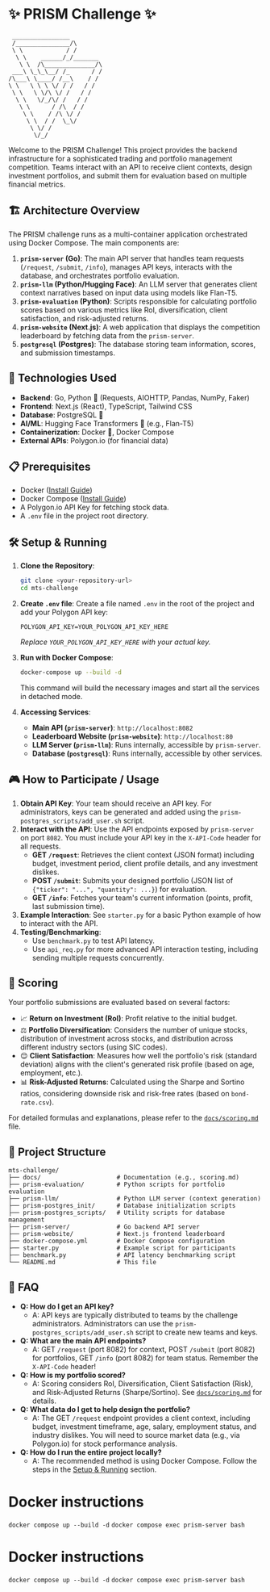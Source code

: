 # ✨ PRISM Challenge ✨

```
 ________________
 /_______________/\
 \ \            / /
  \ \    ______/_/_______
   \ \  /\______________/\
 ___\ \_\_\__/ /_      / /
/\___\ \____/ /__\    / /
\ \   \ \ \ \/ / /   / /
 \ \   \ \/\ \/ /   / /
  \ \   \/_/\/ /   / /
   \ \      / /\  / /
    \ \    / /\ \/ /
     \ \  / /  \_\/
      \ \/ /
       \/_/
```

Welcome to the PRISM Challenge! This project provides the backend infrastructure for a sophisticated trading and portfolio management competition. Teams interact with an API to receive client contexts, design investment portfolios, and submit them for evaluation based on multiple financial metrics.

## 🏗️ Architecture Overview

The PRISM challenge runs as a multi-container application orchestrated using Docker Compose. The main components are:

1.  **`prism-server` (Go)**: The main API server that handles team requests (`/request`, `/submit`, `/info`), manages API keys, interacts with the database, and orchestrates portfolio evaluation.
2.  **`prism-llm` (Python/Hugging Face)**: An LLM server that generates client context narratives based on input data using models like Flan-T5.
3.  **`prism-evaluation` (Python)**: Scripts responsible for calculating portfolio scores based on various metrics like RoI, diversification, client satisfaction, and risk-adjusted returns.
4.  **`prism-website` (Next.js)**: A web application that displays the competition leaderboard by fetching data from the `prism-server`.
5.  **`postgresql` (Postgres)**: The database storing team information, scores, and submission timestamps.

## 🚀 Technologies Used

- **Backend**: Go, Python 🐍 (Requests, AIOHTTP, Pandas, NumPy, Faker)
- **Frontend**: Next.js (React), TypeScript, Tailwind CSS
- **Database**: PostgreSQL 🐘
- **AI/ML**: Hugging Face Transformers 🤗 (e.g., Flan-T5)
- **Containerization**: Docker 🐳, Docker Compose
- **External APIs**: Polygon.io (for financial data)

## 📋 Prerequisites

- Docker ([Install Guide](https://docs.docker.com/engine/install/))
- Docker Compose ([Install Guide](https://docs.docker.com/compose/install/))
- A Polygon.io API Key for fetching stock data.
- A `.env` file in the project root directory.

## 🛠️ Setup & Running

1.  **Clone the Repository**:
    ```bash
    git clone <your-repository-url>
    cd mts-challenge
    ```
2.  **Create `.env` file**:
    Create a file named `.env` in the root of the project and add your Polygon API key:
    ```env
    POLYGON_API_KEY=YOUR_POLYGON_API_KEY_HERE
    ```
    _Replace `YOUR_POLYGON_API_KEY_HERE` with your actual key._
3.  **Run with Docker Compose**:

    ```bash
    docker-compose up --build -d
    ```

    This command will build the necessary images and start all the services in detached mode.

4.  **Accessing Services**:
    - **Main API (`prism-server`)**: `http://localhost:8082`
    - **Leaderboard Website (`prism-website`)**: `http://localhost:80`
    - **LLM Server (`prism-llm`)**: Runs internally, accessible by `prism-server`.
    - **Database (`postgresql`)**: Runs internally, accessible by other services.

## 🎮 How to Participate / Usage

1.  **Obtain API Key**: Your team should receive an API key. For administrators, keys can be generated and added using the `prism-postgres_scripts/add_user.sh` script.
2.  **Interact with the API**: Use the API endpoints exposed by `prism-server` on port `8082`. You must include your API key in the `X-API-Code` header for all requests.
    - **GET `/request`**: Retrieves the client context (JSON format) including budget, investment period, client profile details, and any investment dislikes.
    - **POST `/submit`**: Submits your designed portfolio (JSON list of `{"ticker": "...", "quantity": ...}`) for evaluation.
    - **GET `/info`**: Fetches your team's current information (points, profit, last submission time).
3.  **Example Interaction**: See `starter.py` for a basic Python example of how to interact with the API.
4.  **Testing/Benchmarking**:
    - Use `benchmark.py` to test API latency.
    - Use `api_req.py` for more advanced API interaction testing, including sending multiple requests concurrently.

## 💯 Scoring

Your portfolio submissions are evaluated based on several factors:

- 📈 **Return on Investment (RoI)**: Profit relative to the initial budget.
- ⚖️ **Portfolio Diversification**: Considers the number of unique stocks, distribution of investment across stocks, and distribution across different industry sectors (using SIC codes).
- 😌 **Client Satisfaction**: Measures how well the portfolio's risk (standard deviation) aligns with the client's generated risk profile (based on age, employment, etc.).
- 📊 **Risk-Adjusted Returns**: Calculated using the Sharpe and Sortino ratios, considering downside risk and risk-free rates (based on `bond-rate.csv`).

For detailed formulas and explanations, please refer to the [`docs/scoring.md`](docs/scoring.md) file.

## 📂 Project Structure

```
mts-challenge/
├── docs/                     # Documentation (e.g., scoring.md)
├── prism-evaluation/         # Python scripts for portfolio evaluation
├── prism-llm/                # Python LLM server (context generation)
├── prism-postgres_init/      # Database initialization scripts
├── prism-postgres_scripts/   # Utility scripts for database management
├── prism-server/             # Go backend API server
├── prism-website/            # Next.js frontend leaderboard
├── docker-compose.yml        # Docker Compose configuration
├── starter.py                # Example script for participants
├── benchmark.py              # API latency benchmarking script
└── README.md                 # This file
```

## 🤔 FAQ

- **Q: How do I get an API key?**
  - A: API keys are typically distributed to teams by the challenge administrators. Administrators can use the `prism-postgres_scripts/add_user.sh` script to create new teams and keys.
- **Q: What are the main API endpoints?**
  - A: GET `/request` (port 8082) for context, POST `/submit` (port 8082) for portfolios, GET `/info` (port 8082) for team status. Remember the `X-API-Code` header!
- **Q: How is my portfolio scored?**
  - A: Scoring considers RoI, Diversification, Client Satisfaction (Risk), and Risk-Adjusted Returns (Sharpe/Sortino). See [`docs/scoring.md`](docs/scoring.md) for details.
- **Q: What data do I get to help design the portfolio?**
  - A: The GET `/request` endpoint provides a client context, including budget, investment timeframe, age, salary, employment status, and industry dislikes. You will need to source market data (e.g., via Polygon.io) for stock performance analysis.
- **Q: How do I run the entire project locally?**
  - A: The recommended method is using Docker Compose. Follow the steps in the [Setup & Running](#️-setup--running) section.

# Docker instructions

`docker compose up --build -d`
`docker compose exec prism-server bash`

# Docker instructions

`docker compose up --build -d`
`docker compose exec prism-server bash`
